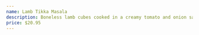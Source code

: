 ```yaml
---
name: Lamb Tikka Masala
description: Boneless lamb cubes cooked in a creamy tomato and onion sauce.(we can make it with coconut cream).
price: $20.95
---
```

